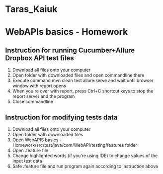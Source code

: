 # Taras_Kaiuk

# WebAPIs basics - Homework
## Instruction for running Cucumber+Allure Dropbox API test files

1. Download all files onto your computer
2. Open folder with downloaded files and open commandline there
3. Execute command mvn clean test allure:serve and wait until browser window with report opens
4. When you're over with report, press Ctrl+C shortcut keys to stop the report server and the program
5. Close commandline

## Instruction for modifying tests data

1. Download all files onto your computer
2. Open folder with downloaded files
3. Open WebAPIS basics - Homework/src/test/java/com/WebAPI/testing/features folder
4. Open .feature file
5. Change highlighted words (if you're using IDE) to change values of the input test data
6. Safe .feature file and run program again according to instruction above
